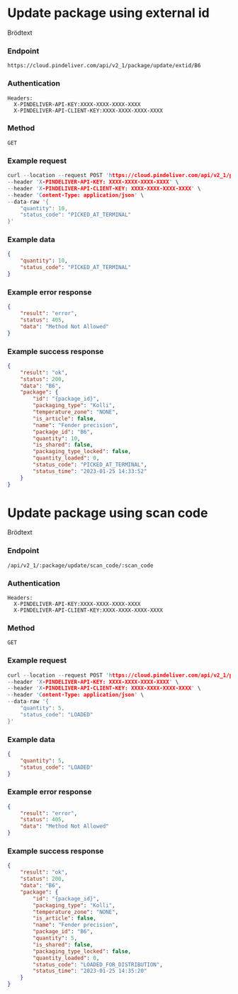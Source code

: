 # Update package using external id

Brödtext



### Endpoint
```
https://cloud.pindeliver.com/api/v2_1/package/update/extid/B6
```

### Authentication
```
Headers:
  X-PINDELIVER-API-KEY:XXXX-XXXX-XXXX-XXXX
  X-PINDELIVER-API-CLIENT-KEY:XXXX-XXXX-XXXX-XXXX
```

### Method
```
GET
```

### Example request
```C
curl --location --request POST 'https://cloud.pindeliver.com/api/v2_1/package/update/extid/B6' \
--header 'X-PINDELIVER-API-KEY: XXXX-XXXX-XXXX-XXXX' \
--header 'X-PINDELIVER-API-CLIENT-KEY: XXXX-XXXX-XXXX-XXXX' \
--header 'Content-Type: application/json' \
--data-raw '{
    "quantity": 10,
    "status_code": "PICKED_AT_TERMINAL"    
}'
```

### Example data
```JSON
{
    "quantity": 10,
    "status_code": "PICKED_AT_TERMINAL"    
}
```

### Example error response
```JSON
{
    "result": "error",
    "status": 405,
    "data": "Method Not Allowed"
}
```

### Example success response
```JSON
{
    "result": "ok",
    "status": 200,
    "data": "B6",
    "package": {
        "id": "{package_id}",
        "packaging_type": "Kolli",
        "temperature_zone": "NONE",
        "is_article": false,
        "name": "Fender precision",
        "package_id": "B6",
        "quantity": 10,
        "is_shared": false,
        "packaging_type_locked": false,
        "quantity_loaded": 0,
        "status_code": "PICKED_AT_TERMINAL",
        "status_time": "2023-01-25 14:33:52"
    }
}
```

# Update package using scan code

Brödtext



### Endpoint
```
/api/v2_1/:package/update/scan_code/:scan_code
```

### Authentication
```
Headers:
  X-PINDELIVER-API-KEY:XXXX-XXXX-XXXX-XXXX
  X-PINDELIVER-API-CLIENT-KEY:XXXX-XXXX-XXXX-XXXX
```

### Method
```
GET
```

### Example request
```C
curl --location --request POST 'https://cloud.pindeliver.com/api/v2_1/package/update/scan_code/B6' \
--header 'X-PINDELIVER-API-KEY: XXXX-XXXX-XXXX-XXXX' \
--header 'X-PINDELIVER-API-CLIENT-KEY: XXXX-XXXX-XXXX-XXXX' \
--header 'Content-Type: application/json' \
--data-raw '{
    "quantity": 5,
    "status_code": "LOADED"    
}'
```

### Example data
```JSON
{
    "quantity": 5,
    "status_code": "LOADED"    
}
```

### Example error response
```JSON
{
    "result": "error",
    "status": 405,
    "data": "Method Not Allowed"
}
```

### Example success response
```JSON
{
    "result": "ok",
    "status": 200,
    "data": "B6",
    "package": {
        "id": "{package_id}",
        "packaging_type": "Kolli",
        "temperature_zone": "NONE",
        "is_article": false,
        "name": "Fender precision",
        "package_id": "B6",
        "quantity": 5,
        "is_shared": false,
        "packaging_type_locked": false,
        "quantity_loaded": 0,
        "status_code": "LOADED_FOR_DISTRIBUTION",
        "status_time": "2023-01-25 14:35:20"
    }
}
```
